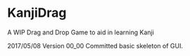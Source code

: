 # KanjiDrag
A WIP Drag and Drop Game to aid in learning Kanji

2017/05/08 Version 00_00
Committed basic skeleton of GUI.
